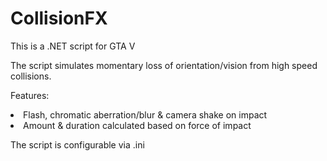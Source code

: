 # CollisionFX
This is a  .NET script for GTA V

The script simulates momentary loss of orientation/vision from high speed collisions.

Features:

<li>Flash, chromatic aberration/blur & camera shake on impact
<li>Amount & duration calculated based on force of impact

The script is configurable via .ini
